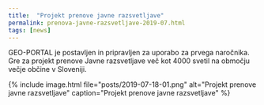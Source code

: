 ```yaml
---
title:  "Projekt prenove javne razsvetljave"
permalink: prenova-javne-razsvetljave-2019-07.html
tags: [news]
---
```


GEO-PORTAL je postavljen in pripravljen za uporabo za prvega naročnika. Gre za projekt prenove Javne razsvetljave več kot
4000 svetil na območju večje občine v Sloveniji.

{% include image.html file="posts/2019-07-18-01.png" alt="Projekt prenove javne razsvetljave" caption="Projekt prenove javne razsvetljave" %}


